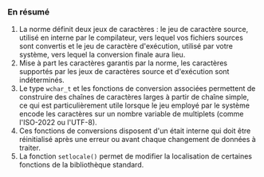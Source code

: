 ### En résumé

1. La norme définit deux jeux de caractères : le jeu de caractère source, utilisé en interne par le compilateur, vers lequel vos fichiers sources sont convertis et le jeu de caractère d'exécution, utilisé par votre système, vers lequel la conversion finale aura lieu.
1. Mise à part les caractères garantis par la norme, les caractères supportés par les jeux de caractères source et d'exécution sont indéterminés.
1. Le type `wchar_t` et les fonctions de conversion associées permettent de construire des chaînes de caractères larges à partir de chaîne simple, ce qui est particulièrement utile lorsque le jeu employé par le système encode les caractères sur un nombre variable de multiplets (comme l'ISO-2022 ou l'UTF-8).
1. Ces fonctions de conversions disposent d'un était interne qui doit être réinitialisé après une erreur ou avant chaque changement de données à traiter.
1. La fonction `setlocale()` permet de modifier la localisation de certaines fonctions de la bibliothèque standard.